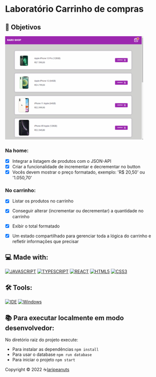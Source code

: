 # Laboratório Carrinho de compras

## 🎯 Objetivos

<p align="left">

  <img src=".github/raroshop.gif" alt="Raro Shop" width="450">

### Na home:
- [X] Integrar a listagem de produtos com o JSON-API
- [X] Criar a funcionalidade de incrementar e decrementar no button
- [X] Vocês devem mostrar o preço formatado, exemplo: 'R$ 20,50' ou '1.050,70'

### No carrinho:
- [X] Listar os produtos no carrinho
- [X] Conseguir alterar (incrementar ou decrementar) a quantidade no carrinho
- [X] Exibir o total formatado
- [X] Um estado compartilhado para gerenciar toda a lógica do carrinho e refletir informações que precisar


<!-- ## 🥳 Web page
<p align="left">
  <img src="./.github/tictactoe.gif" alt="start" width="250">
</p>

> the app states -->

## 💻 Made with:
[![JAVASCRIPT](https://img.shields.io/badge/JavaScript-F7DF1E?style=for-the-badge&logo=javascript&logoColor=black)](https://developer.mozilla.org/pt-BR/docs/Web/JavaScript)
[![TYPESCRIPT](https://img.shields.io/badge/TypeScript-007ACC?style=for-the-badge&logo=typescript&logoColor=white)](https://www.typescriptlang.org/)
[![REACT](https://img.shields.io/badge/React-61DAFB?style=for-the-badge&logo=react&logoColor=black)](https://https://reactjs.org/)
[![HTML5](https://img.shields.io/badge/HTML5-E34F26?style=for-the-badge&logo=html5&logoColor=white)](https://developer.mozilla.org/pt-BR/docs/Web/HTML)
[![CSS3](https://img.shields.io/badge/CSS3-1572B6?style=for-the-badge&logo=css3&logoColor=white)](https://developer.mozilla.org/pt-BR/docs/Web/CSS)

## 🛠️ Tools:
[![IDE](https://img.shields.io/badge/Visual_studio_code-0078D4?style=for-the-badge&logo=visual%20studio%20code&logoColor=white)](https://code.visualstudio.com/)
[![Windows](https://img.shields.io/badge/Windows-0078D6?style=for-the-badge&logo=windows&logoColor=white)](https://www.microsoft.com/pt-br/windows/get-windows-10)

## 📚 Para executar localmente em modo desenvolvedor:

No diretório raiz do projeto execute:

- Para instalar as dependências `npm install`
- Para usar o database `npm run database`
- Para iniciar o projeto `npm start`


<p align="left">Copyright © 2022 ☕<a href="https://github.com/laripeanuts">laripeanuts</a></p>